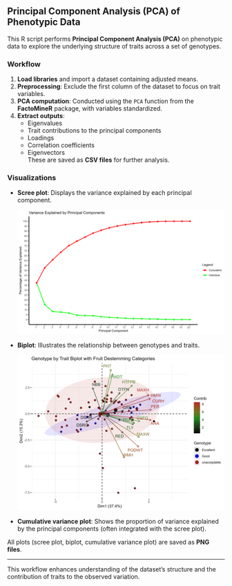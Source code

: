 ## Principal Component Analysis (PCA) of Phenotypic Data

This R script performs **Principal Component Analysis (PCA)** on phenotypic data to explore the underlying structure of traits across a set of genotypes.

### Workflow
1. **Load libraries** and import a dataset containing adjusted means.  
2. **Preprocessing**: Exclude the first column of the dataset to focus on trait variables.  
3. **PCA computation**: Conducted using the `PCA` function from the **FactoMineR** package, with variables standardized.  
4. **Extract outputs**:  
   - Eigenvalues  
   - Trait contributions to the principal components  
   - Loadings  
   - Correlation coefficients  
   - Eigenvectors  
   These are saved as **CSV files** for further analysis.

### Visualizations
- **Scree plot**: Displays the variance explained by each principal component.  

  ![Scree Plot](scree_plot.png)

- **Biplot**: Illustrates the relationship between genotypes and traits.  

  ![Genotype by Trait PCA Biplot](Genotype_by_Trait_PCA_Biplot.png)

- **Cumulative variance plot**: Shows the proportion of variance explained by the principal components (often integrated with the scree plot).

All plots (scree plot, biplot, cumulative variance plot) are saved as **PNG files**.

---

This workflow enhances understanding of the dataset’s structure and the contribution of traits to the observed variation.
